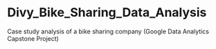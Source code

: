 # Divy_Bike_Sharing_Data_Analysis
Case study analysis of a bike sharing company (Google Data Analytics Capstone Project)
